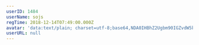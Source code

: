 ```yaml
---
userID: 1484
userName: sojs
regTime: 2018-12-14T07:49:00.000Z
avatar: 'data:text/plain; charset=utf-8;base64,NDA0IHBhZ2Ugbm90IGZvdW5kCg=='
userURL: null
---
```



